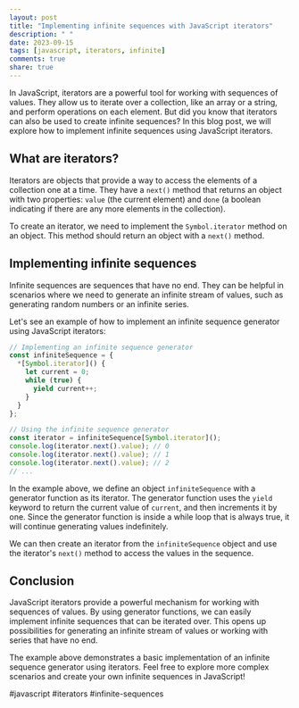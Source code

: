 ```yaml
---
layout: post
title: "Implementing infinite sequences with JavaScript iterators"
description: " "
date: 2023-09-15
tags: [javascript, iterators, infinite]
comments: true
share: true
---
```


In JavaScript, iterators are a powerful tool for working with sequences of values. They allow us to iterate over a collection, like an array or a string, and perform operations on each element. But did you know that iterators can also be used to create infinite sequences? In this blog post, we will explore how to implement infinite sequences using JavaScript iterators.

## What are iterators?

Iterators are objects that provide a way to access the elements of a collection one at a time. They have a `next()` method that returns an object with two properties: `value` (the current element) and `done` (a boolean indicating if there are any more elements in the collection).

To create an iterator, we need to implement the `Symbol.iterator` method on an object. This method should return an object with a `next()` method.

## Implementing infinite sequences

Infinite sequences are sequences that have no end. They can be helpful in scenarios where we need to generate an infinite stream of values, such as generating random numbers or an infinite series.

Let's see an example of how to implement an infinite sequence generator using JavaScript iterators:

```javascript
// Implementing an infinite sequence generator
const infiniteSequence = {
  *[Symbol.iterator]() {
    let current = 0;
    while (true) {
      yield current++;
    }
  }
};

// Using the infinite sequence generator
const iterator = infiniteSequence[Symbol.iterator]();
console.log(iterator.next().value); // 0
console.log(iterator.next().value); // 1
console.log(iterator.next().value); // 2
// ...
```

In the example above, we define an object `infiniteSequence` with a generator function as its iterator. The generator function uses the `yield` keyword to return the current value of `current`, and then increments it by one. Since the generator function is inside a while loop that is always true, it will continue generating values indefinitely.

We can then create an iterator from the `infiniteSequence` object and use the iterator's `next()` method to access the values in the sequence.

## Conclusion

JavaScript iterators provide a powerful mechanism for working with sequences of values. By using generator functions, we can easily implement infinite sequences that can be iterated over. This opens up possibilities for generating an infinite stream of values or working with series that have no end.

The example above demonstrates a basic implementation of an infinite sequence generator using iterators. Feel free to explore more complex scenarios and create your own infinite sequences in JavaScript!

#javascript #iterators #infinite-sequences